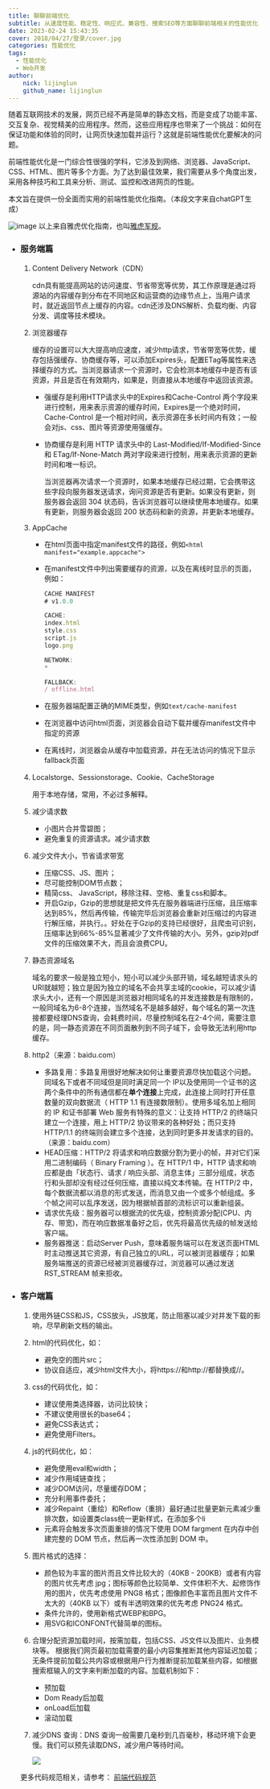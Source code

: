 ```yaml
---
title: 聊聊前端优化
subtitle: 从速度性能、稳定性、响应式、兼容性、搜索SEO等方面聊聊前端相关的性能优化
date: 2023-02-24 15:43:35
cover: 2018/04/27/登录/cover.jpg
categories: 性能优化
tags:
  - 性能优化
  - Web开发
author:
    nick: lijinglun
    github_name: lijinglun
---
```

随着互联网技术的发展，网页已经不再是简单的静态文档，而是变成了功能丰富、交互复杂、视觉精美的应用程序。然而，这些应用程序也带来了一个挑战：如何在保证功能和体验的同时，让网页快速加载并运行？这就是前端性能优化要解决的问题。

前端性能优化是一门综合性很强的学科，它涉及到网络、浏览器、JavaScript、CSS、HTML、图片等多个方面。为了达到最佳效果，我们需要从多个角度出发，采用各种技巧和工具来分析、测试、监控和改进网页的性能。

本文旨在提供一份全面而实用的前端性能优化指南。（本段文字来自chatGPT生成）

![image](yahoo.jpeg)
以上来自雅虎优化指南，也叫[雅虎军规](https://developer.yahoo.com/performance/rules.html)。

- ### 服务端篇

  1. Content Delivery Network（CDN）

     cdn具有能提高网站的访问速度、节省带宽等优势，其工作原理是通过将源站的内容缓存到分布在不同地区和运营商的边缘节点上，当用户请求时，就近返回节点上缓存的内容。cdn还涉及DNS解析、负载均衡、内容分发、调度等技术模块。

  2. 浏览器缓存

     缓存的设置可以大大提高响应速度，减少http请求，节省带宽等优势，缓存包括强缓存、协商缓存等，可以添加Expires头，配置ETag等属性来选择缓存的方式。当浏览器请求一个资源时，它会检测本地缓存中是否有该资源，并且是否在有效期内，如果是，则直接从本地缓存中返回该资源。

     - 强缓存是利用HTTP请求头中的Expires和Cache-Control 两个字段来进行控制，用来表示资源的缓存时间，Expires是一个绝对时间，Cache-Control 是一个相对时间，表示资源在多长时间内有效；一般会对js、css、图片等资源使用强缓存。

     - 协商缓存是利用 HTTP 请求头中的 Last-Modified/If-Modified-Since 和 ETag/If-None-Match 两对字段来进行控制，用来表示资源的更新时间和唯一标识。

       当浏览器再次请求一个资源时，如果本地缓存已经过期，它会携带这些字段向服务器发送请求，询问资源是否有更新。如果没有更新，则服务器会返回 304 状态码，告诉浏览器可以继续使用本地缓存。如果有更新，则服务器会返回 200 状态码和新的资源，并更新本地缓存。

  3. AppCache

     - 在html页面中指定manifest文件的路径，例如`<html manifest="example.appcache">`

     - 在manifest文件中列出需要缓存的资源，以及在离线时显示的页面，例如：

       ```javascript
       CACHE MANIFEST
       # v1.0.0
       
       CACHE:
       index.html
       style.css
       script.js
       logo.png
       
       NETWORK:
       *
       
       FALLBACK:
       / offline.html
       ```

     - 在服务器端配置正确的MIME类型，例如`text/cache-manifest`

     - 在浏览器中访问html页面，浏览器会自动下载并缓存manifest文件中指定的资源

     - 在离线时，浏览器会从缓存中加载资源，并在无法访问的情况下显示fallback页面

  4. Localstorge、Sessionstorage、Cookie、CacheStorage

     用于本地存储，常用，不必过多解释。

  5. 减少请求数

     - 小图片合并雪碧图；
     - 避免重复的资源请求。减少请求数

  6. 减少文件大小，节省请求带宽

     - 压缩CSS、JS、图片；
     - 尽可能控制DOM节点数；
     - 精简css、 JavaScript，移除注释、空格、重复css和脚本。
     - 开启Gzip，Gzip的思想就是把文件先在服务器端进行压缩，且压缩率达到85%，然后再传输，传输完毕后浏览器会重新对压缩过的内容进行解压缩，并执行。。好处在于Gzip的支持已经很好，且爬虫可识别，压缩率达到66%-85%显著减少了文件传输的大小。另外，gzip对pdf文件的压缩效果不大，而且会浪费CPU。

  7. 静态资源域名

     域名的要求一般是独立短小，短小可以减少头部开销，域名越短请求头的URI就越短；独立是因为独立的域名不会共享主域的cookie，可以减少请求头大小，还有一个原因是浏览器对相同域名的并发连接数是有限制的，一般同域名为6-8个连接，当然域名不是越多越好，每个域名的第一次连接都要经理DNS查询，会耗费时间，尽量控制域名在2-4个间，需要注意的是，同一静态资源在不同页面散列到不同子域下，会导致无法利用http缓存。

  8. http2（来源：baidu.com）

     - 多路复用：多路复用很好地解决如何让重要资源尽快加载这个问题。同域名下或者不同域但是同时满足同一个 IP以及使用同一个证书的这两个条件中的所有通信都在**单个连接**上完成，此连接上同时打开任意数量的双向数据流（ HTTP 1.1 有连接数限制）。使用多域名加上相同的 IP 和证书部署 Web 服务有特殊的意义：让支持 HTTP/2 的终端只建立一个连接，用上 HTTP/2 协议带来的各种好处；而只支持 HTTP/1.1 的终端则会建立多个连接，达到同时更多并发请求的目的。（来源：baidu.com）
     - HEAD压缩：HTTP/2 将请求和响应数据分割为更小的帧，并对它们采用二进制编码（ Binary Framing ）。在 HTTP/1 中，HTTP 请求和响应都是由「状态行、请求 / 响应头部、消息主体」三部分组成，状态行和头部却没有经过任何压缩，直接以纯文本传输。在 HTTP/2 中，每个数据流都以消息的形式发送，而消息又由一个或多个帧组成。多个帧之间可以乱序发送，因为根据帧首部的流标识可以重新组装。
     - 请求优先级：服务器可以根据流的优先级，控制资源分配(CPU、内存、带宽)，而在响应数据准备好之后，优先将最高优先级的帧发送给客户端。
     - 服务器推送：启动Server Push，意味着服务端可以在发送页面HTML时主动推送其它资源，有自己独立的URL，可以被浏览器缓存；如果服务端推送的资源已经被浏览器缓存过，浏览器可以通过发送 RST_STREAM 帧来拒收。

- ### 客户端篇

  1. 使用外链CSS和JS，CSS放头，JS放尾，防止阻塞以减少对并发下载的影响，尽早刷新文档的输出。

  2. html的代码优化，如：

     - 避免空的图片src；
     - 协议自适应，减少html文件大小，将https://和http://都替换成//。

  3. css的代码优化，如：

     - 建议使用类选择器，访问比较快；
     - 不建议使用很长的base64；
     - 避免CSS表达式；
     - 避免使用Filters。

  4. js的代码优化，如：

     - 避免使用eval和width；
     - 减少作用域链查找；
     - 减少DOM访问，尽量缓存DOM；
     - 充分利用事件委托；
     - 减少Repaint（重绘）和Reflow（重排）最好通过批量更新元素减少重排次数，如设置类class统一更新样式，在添加多个li
     - 元素将会触发多次页面重排的情况下使用 DOM fargment 在内存中创建完整的 DOM 节点，然后再一次性添加到 DOM 中。

  5. 图片格式的选择：

     - 颜色较为丰富的图片而且文件比较大的（40KB - 200KB）或者有内容的图片优先考虑 jpg；图标等颜色比较简单、文件体积不大、起修饰作用的图片，优先考虑使用 PNG8 格式；图像颜色丰富而且图片文件不太大的（40KB 以下）或有半透明效果的优先考虑 PNG24 格式。
     - 条件允许的，使用新格式WEBP和BPG。
     - 用SVG和ICONFONT代替简单的图标。

  6. 合理分配资源加载时间，按需加载，包括CSS、JS文件以及图片、业务模块等。 根据我们网页最初加载需要的最小内容集推断其他内容延迟加载；无条件提前加载公共内容或根据用户行为推断提前加载某些内容，如根据搜索框输入的文字来判断加载的内容。加载机制如下：

     - 预加载
     - Dom Ready后加载
     - onLoad后加载
     - 滚动加载

  7. 减少DNS 查询：DNS 查询一般需要几毫秒到几百毫秒，移动环境下会更慢。我们可以预先读取DNS，减少用户等待时间。

     ![](prefetch.png)

     

   更多代码规范相关，请参考： [前端代码规范](http://standard.lijinglun.com/)
